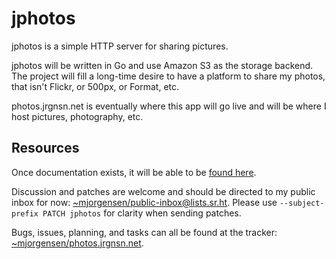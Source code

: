 # jphotos

jphotos is a simple HTTP server for sharing pictures.

jphotos will be written in Go and use Amazon S3 as the storage backend.
The project will fill a long-time desire to have a platform to share my
photos, that isn't Flickr, or 500px, or Format, etc.

photos.jrgnsn.net is eventually where this app will go live and will be
where I host pictures, photography, etc.


## Resources

Once documentation exists, it will be able to be [found here][man].

Discussion and patches are welcome and should be directed to my public
inbox for now: [~mjorgensen/public-inbox@lists.sr.ht][lists]. Please use
`--subject-prefix PATCH jphotos` for clarity when sending
patches.

Bugs, issues, planning, and tasks can all be found at the tracker: 
[~mjorgensen/photos.jrgnsn.net][todo].

[man]: https://man.sr.ht/~mjorgensen/jphotos
[lists]: https://lists.sr.ht/~mjorgensen/public-inbox
[todo]: https://todo.sr.ht./~mjorgensen/jphotos